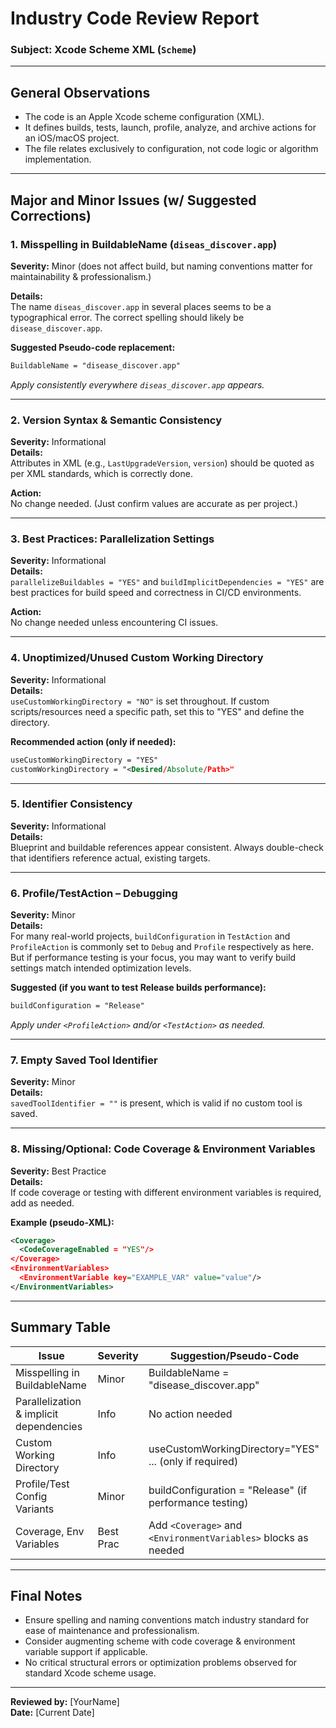 # Industry Code Review Report

### Subject: Xcode Scheme XML (`Scheme`)

---

## General Observations

- The code is an Apple Xcode scheme configuration (XML).  
- It defines builds, tests, launch, profile, analyze, and archive actions for an iOS/macOS project.
- The file relates exclusively to configuration, not code logic or algorithm implementation.

---

## Major and Minor Issues (w/ Suggested Corrections)

### 1. **Misspelling in BuildableName (`diseas_discover.app`)**

**Severity:** Minor (does not affect build, but naming conventions matter for maintainability & professionalism.)

**Details:**  
The name `diseas_discover.app` in several places seems to be a typographical error. The correct spelling should likely be `disease_discover.app`.

**Suggested Pseudo-code replacement:**
```xml
BuildableName = "disease_discover.app"
```
*Apply consistently everywhere `diseas_discover.app` appears.*

---

### 2. **Version Syntax & Semantic Consistency**

**Severity:** Informational  
**Details:**  
Attributes in XML (e.g., `LastUpgradeVersion`, `version`) should be quoted as per XML standards, which is correctly done.

**Action:**  
No change needed. (Just confirm values are accurate as per project.)

---

### 3. **Best Practices: Parallelization Settings**

**Severity:** Informational  
**Details:**  
`parallelizeBuildables = "YES"` and `buildImplicitDependencies = "YES"` are best practices for build speed and correctness in CI/CD environments.

**Action:**   
No change needed unless encountering CI issues.

---

### 4. **Unoptimized/Unused Custom Working Directory**

**Severity:** Informational  
**Details:**  
`useCustomWorkingDirectory = "NO"` is set throughout. If custom scripts/resources need a specific path, set this to "YES" and define the directory.

**Recommended action (only if needed):**
```xml
useCustomWorkingDirectory = "YES"
customWorkingDirectory = "<Desired/Absolute/Path>"
```

---

### 5. **Identifier Consistency**

**Severity:** Informational  
**Details:**  
Blueprint and buildable references appear consistent. Always double-check that identifiers reference actual, existing targets.

---

### 6. **Profile/TestAction – Debugging**

**Severity:** Minor  
**Details:**  
For many real-world projects, `buildConfiguration` in `TestAction` and `ProfileAction` is commonly set to `Debug` and `Profile` respectively as here. But if performance testing is your focus, you may want to verify build settings match intended optimization levels.

**Suggested (if you want to test Release builds performance):**
```xml
buildConfiguration = "Release"
```
*Apply under `<ProfileAction>` and/or `<TestAction>` as needed.*

---

### 7. **Empty Saved Tool Identifier**

**Severity:** Minor  
**Details:**  
`savedToolIdentifier = ""` is present, which is valid if no custom tool is saved.

---

### 8. **Missing/Optional: Code Coverage & Environment Variables**

**Severity:** Best Practice  
**Details:**  
If code coverage or testing with different environment variables is required, add as needed.

**Example (pseudo-XML):**
```xml
<Coverage>
  <CodeCoverageEnabled = "YES"/>
</Coverage>
<EnvironmentVariables>
  <EnvironmentVariable key="EXAMPLE_VAR" value="value"/>
</EnvironmentVariables>
```

---

## Summary Table

| Issue                                      | Severity | Suggestion/Pseudo-Code                                       |
|---------------------------------------------|----------|--------------------------------------------------------------|
| Misspelling in BuildableName                | Minor    | BuildableName = "disease_discover.app"                       |
| Parallelization & implicit dependencies     | Info     | No action needed                                             |
| Custom Working Directory                    | Info     | useCustomWorkingDirectory="YES" ... (only if required)       |
| Profile/Test Config Variants                | Minor    | buildConfiguration = "Release" (if performance testing)      |
| Coverage, Env Variables                     | Best Prac| Add `<Coverage>` and `<EnvironmentVariables>` blocks as needed|

---

## Final Notes

- Ensure spelling and naming conventions match industry standard for ease of maintenance and professionalism.
- Consider augmenting scheme with code coverage & environment variable support if applicable.
- No critical structural errors or optimization problems observed for standard Xcode scheme usage.

---

**Reviewed by:** [YourName]  
**Date:** [Current Date]